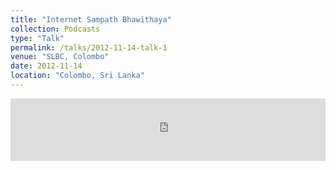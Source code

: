 ```yaml
---
title: "Internet Sampath Bhawithaya"
collection: Podcasts
type: "Talk"
permalink: /talks/2012-11-14-talk-1
venue: "SLBC, Colombo"
date: 2012-11-14
location: "Colombo, Sri Lanka"
---
```


<iframe width="100%" height="100" scrolling="no" frameborder="no" allow="autoplay" src="https://w.soundcloud.com/player/?url=https%3A//api.soundcloud.com/tracks/735353923&color=%23ff5500&auto_play=false&hide_related=false&show_comments=true&show_user=true&show_reposts=false&show_teaser=true&visual=true"></iframe>
